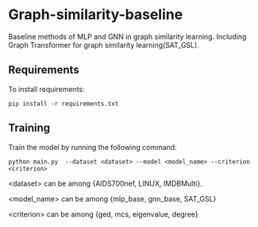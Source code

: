 # Graph-similarity-baseline
Baseline methods of MLP and GNN in graph similarity learning.
Including Graph Transformer for graph similarity learning(SAT_GSL).
## Requirements
To install requirements:
```
pip install -r requirements.txt
```

## Training
Train the model by running the following command:
```
python main.py  --dataset <dataset> --model <model_name> --criterion <criterion>
```

\<dataset> can be among \{AIDS700nef, LINUX, IMDBMulti}.

\<model_name> can be among \{mlp_base, gnn_base, SAT_GSL}

\<criterion> can be among \{ged, mcs, eigenvalue, degree}
